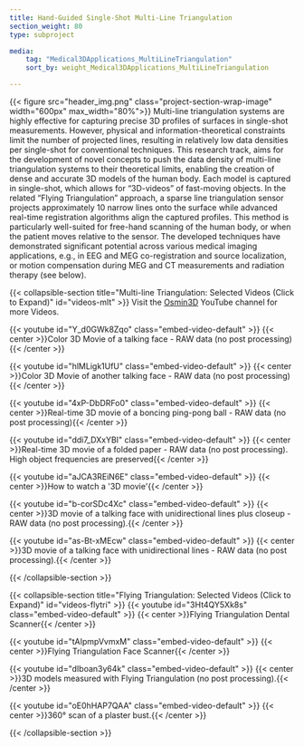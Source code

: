 ```yaml
---
title: Hand-Guided Single-Shot Multi-Line Triangulation 
section_weight: 80
type: subproject

media:
    tag: "Medical3DApplications_MultiLineTriangulation"
    sort_by: weight_Medical3DApplications_MultiLineTriangulation

---
```

{{< figure src="header_img.png" class="project-section-wrap-image" width="600px" max_width="80%">}}
Multi-line triangulation systems are highly effective for capturing precise 3D profiles of surfaces in single-shot measurements. However, physical and information-theoretical constraints limit the number of projected lines, resulting in relatively low data densities per single-shot for conventional techniques. This research track, aims for the development of novel concepts to push the data density of multi-line triangulation systems to their theoretical limits, enabling the creation of dense and accurate 3D models of the human body. Each model is captured in single-shot, which allows for “3D-videos” of fast-moving objects. In the related “Flying Triangulation” approach, a sparse line triangulation sensor projects approximately 10 narrow lines onto the surface while advanced real-time registration algorithms align the captured profiles. This method is particularly well-suited for free-hand scanning of the human body, or when the patient moves relative to the sensor. The developed techniques have demonstrated significant potential across various medical imaging applications, e.g., in EEG and MEG co-registration and source localization, or motion compensation during MEG and CT measurements and radiation therapy (see below). 

{{< collapsible-section title="Multi-line Triangulation: Selected Videos (Click to Expand)" id="videos-mlt" >}}
Visit the [Osmin3D](https://www.youtube.com/user/Osmin3D/videos) YouTube channel for more Videos.

{{< youtube id="Y_d0GWk8Zqo" class="embed-video-default" >}}
{{< center >}}Color 3D Movie of a talking face - RAW data (no post processing){{< /center >}}

{{< youtube id="hlMLigk1UfU" class="embed-video-default" >}}
{{< center >}}Color 3D Movie of another talking face - RAW data (no post processing){{< /center >}}

{{< youtube id="4xP-DbDRFo0" class="embed-video-default" >}}
{{< center >}}Real-time 3D movie of a boncing ping-pong ball - RAW data (no post processing){{< /center >}}

{{< youtube id="ddi7_DXxYBI" class="embed-video-default" >}}
{{< center >}}Real-time 3D movie of a folded paper - RAW data (no post processing). High object frequencies are preserved{{< /center >}}

{{< youtube id="aJCA3REiN6E" class="embed-video-default" >}}
{{< center >}}How to watch a '3D movie'{{< /center >}}

{{< youtube id="b-corSDc4Xc" class="embed-video-default" >}}
{{< center >}}3D movie of a talking face with unidirectional lines plus closeup - RAW data (no post processing).{{< /center >}}

{{< youtube id="as-Bt-xMEcw" class="embed-video-default" >}}
{{< center >}}3D movie of a talking face with unidirectional lines - RAW data (no post processing).{{< /center >}}

{{< /collapsible-section >}}

{{< collapsible-section title="Flying Triangulation: Selected Videos (Click to Expand)" id="videos-flytri" >}}
{{< youtube id="3Ht4QY5Xk8s" class="embed-video-default" >}}
{{< center >}}Flying Triangulation Dental Scanner{{< /center >}}

{{< youtube id="tAIpmpVvmxM" class="embed-video-default" >}}
{{< center >}}Flying Triangulation Face Scanner{{< /center >}}
 
{{< youtube id="dIboan3y64k" class="embed-video-default" >}}
{{< center >}}3D models measured with Flying Triangulation (no post processing).{{< /center >}}

{{< youtube id="oE0hHAP7QAA" class="embed-video-default" >}}
{{< center >}}360° scan of a plaster bust.{{< /center >}}

{{< /collapsible-section >}}
